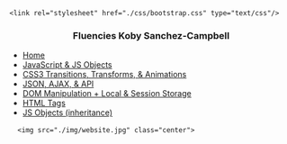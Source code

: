 <!DOCTYPE html>
<html>
<head>
    <meta charset="utf-8"> 

    <link rel="stylesheet" href="./css/bootstrap.css" type="text/css"/>

<title>Bro. Eddington - CS261</title>
<style>

.center {
  display: block;
  margin-left: auto;
  margin-right: auto;
  width: 50%;
}
</style>
</head>

<body>
    <nav class="navbar navbar-default">
        <div class="container-fluid">
          <div class="navbar-header">
            <h3 class="navbar-brand" style = "text-align: center;">Fluencies Koby Sanchez-Campbell</h3>
          </div>
          <ul class="nav navbar-nav">
            <li class="active"><a href="./index.html">Home</a></li>
            <li><a href="./week3/index3.html">JavaScript & JS Objects</a></li>
            <li><a href="./css3TTA/index.html">CSS3 Transitions, Transforms, & Animations</a></li>
            <li><a href="./CS261/landingPage.html">JSON, AJAX, & API</a></li>
            <li><a href="./DOMstuff/index.html">DOM Manipulation + Local & Session Storage</a></li>
            <li><a href="./HTMLtags/index.html">HTML Tags</a></li>
            <li><a href="./jsObjects/index.html">JS Objects (inheritance)</a></li>
        </ul>   
        </div>
      </nav>
      <script src="http://code.jquery.com/jquery-1.10.1.min.js"></script>
      <script src="./js/bootstrap.js"></script>

      <img src="./img/website.jpg" class="center">
  
</body>
</html>

